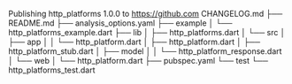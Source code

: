 Publishing http_platforms 1.0.0 to https://github.com
    CHANGELOG.md
├── README.md
├── analysis_options.yaml
├── example
│   └── http_platforms_example.dart
├── lib
│   ├── http_platforms.dart
│   └── src
│       ├── app
│       │   └── http_platform.dart
│       ├── http_platform.dart
│       ├── http_platform_stub.dart
│       ├── model
│       │   └── http_platform_response.dart
│       └── web
│           └── http_platform.dart
├── pubspec.yaml
└── test
    └── http_platforms_test.dart